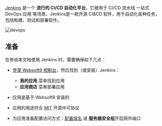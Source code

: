 [Jenkins](https://www.jenkins.io/) 是一个 **流行的 CI/CD 自动化平台**，它被用于 CI/CD 流水线 一站式 DevOps 应用  等场景。Jenkins是一款开源 CI&CD 软件，用于自动化各种任务，包括构建、测试和部署软件。


![devops](https://libs.websoft9.com/Websoft9/DocsPicture/zh/jenkins/jenkins_is_the_hub_CD_Devops.png)


## 准备

在参阅本文档使用 Jenkins 时，需要确保如下几点：

- [登录 Websoft9 控制台](./login-console)，然后找到（或安装）Jenkins：
  - **我的应用** 菜单找到应用 
  - **应用商店** 菜单部署应用

- 应用是基于 Websoft9 安装的


- 应用的用途符合 [MIT](https://opensource.org/licenses/MIT) 开源许可协议


- 为应用准备配置访问方式：[配置域名](./domain-set) 或 **服务器安全组**开启网外端口